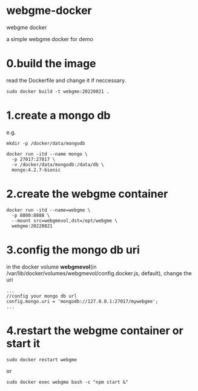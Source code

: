 # webgme-docker

webgme docker

a simple webgme docker for demo

# 0.build the image

read the Dockerfile and change it if neccessary.

`sudo docker build -t webgme:20220821 .`

# 1.create a mongo db

e.g.

```
mkdir -p /docker/data/mongodb

docker run -itd --name mongo \
  -p 27017:27017 \
  -v /docker/data/mongodb:/data/db \
  mongo:4.2.7-bionic
```

# 2.create the webgme container

```
docker run -itd --name=webgme \
  -p 8800:8888 \
  --mount src=webgmevol,dst=/opt/webgme \
  webgme:20220821
```

# 3.config the mongo db uri

in the docker volume **webgmevol**(in /var/lib/docker/volumes/webgmevol/config.docker.js, default), change the uri

```
...
//config your mongo db url
config.mongo.uri = 'mongodb://127.0.0.1:27017/mywebgme';
...
```

# 4.restart the webgme container or start it
`sudo docker restart webgme`

or

`sudo docker exec webgme bash -c "npm start &"`


